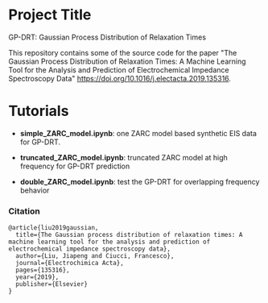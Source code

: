 # Project Title
GP-DRT: Gaussian Process Distribution of Relaxation Times

This repository contains some of the source code for the paper "The Gaussian Process Distribution of Relaxation Times: A Machine Learning Tool for the Analysis and Prediction of Electrochemical Impedance Spectroscopy Data" <u>https://doi.org/10.1016/j.electacta.2019.135316</u>. 

# Tutorials

* **simple_ZARC_model.ipynb**: one ZARC model based synthetic EIS data for GP-DRT.

* **truncated_ZARC_model.ipynb**: truncated ZARC model at high frequency for GP-DRT prediction

* **double_ZARC_model.ipynb**: test the GP-DRT for overlapping frequency behavior

### Citation

```
@article{liu2019gaussian,
  title={The Gaussian process distribution of relaxation times: A machine learning tool for the analysis and prediction of electrochemical impedance spectroscopy data},
  author={Liu, Jiapeng and Ciucci, Francesco},
  journal={Electrochimica Acta},
  pages={135316},
  year={2019},
  publisher={Elsevier}
}
```
